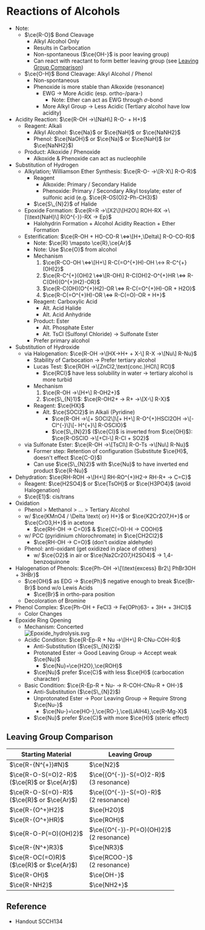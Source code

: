 # Reactions of Alcohols

* Note:
  * $\ce{R-O}$ Bond Cleavage
    * Alkyl Alcohol Only
    * Results in Carbocation
    * Non-spontaneous ($\ce{OH-}$ is poor leaving group)
    * Can react with reactant to form better leaving group (see [Leaving Group Comparison](07C%20-%20Reactions%20of%20Alcohols.md#leaving-group-comparison))
  * $\ce{O-H}$ Bond Cleavage: Alkyl Alcohol / Phenol
    * Non-spontaneous
    * Phenoxide is more stable than Alkoxide (resonance)
      * EWG → More Acidic (esp. ortho-/para-)
        * Note: Ether can act as EWG through $\sigma$-bond
      * More Alkyl Group → Less Acidic (Tertiary alcohol have low acidity)
* Acidity Reaction: $\ce{R-OH ->\[NaH\] R-O- + H+}$
  * Reagent: Alkali
    * Alkyl Alcohol: $\ce{Na}$ or $\ce{NaH}$ or $\ce{NaNH2}$
    * Phenol: $\ce{NaOH}$ or $\ce{Na}$ or $\ce{NaH}$ (or $\ce{NaNH2}$)
  * Product: Alkoxide / Phenoxide
    * Alkoxide & Phenoxide can act as nucleophile
* Substitution of Hydrogen
  * Alkylation; Williamson Ether Synthesis: $\ce{R-O- ->\[R-X\] R-O-R}$
    * Reagent
      * Alkoxide: Primary / Secondary Halide
      * Phenoxide: Primary / Secondary Alkyl tosylate; ester of sulfonic acid (e.g. $\ce{R-OS(O)2-Ph-CH3}$)
    * $\ce{S\_{N}2}$ of Halide
  * Epoxide Formation: $\ce{R=R ->\[X2\]\[H2O\] ROH-RX ->\[\\text{NaH}\] R{O^{-}}-RX -> Ep}$
    * Halohydrin Formation + Alcohol Acidity Reaction + Ether Formation
  * Esterification: $\ce{R-OH + HO-CO-R \<=>\[H+,\Delta\] R-O-CO-R}$
    * Note: $\ce{R} \mapsto \ce{R},\ce{Ar}$
    * Note: Use $\ce{O}$ from alcohol
    * Mechanism
      1. $\ce{R-CO-OH \<=>\[H+\] R-C(=O^{+}H)-OH \<-> R-C^{+}(OH)2}$
      1. $\ce{R-C^{+}(OH)2 \<=>\[R-OH\] R-C(OH)2-O^{+}HR \<=> R-C(OH)(O^{+}H2)-OR}$
      1. $\ce{R-C(OH)(O^{+}H2)-OR \<=> R-C(=O^{+}H)-OR + H2O}$
      1. $\ce{R-C(=O^{+}H)-OR \<=> R-C(=O)-OR + H+}$
    * Reagent: Carboxylic Acid
      * Alt. Acid Halide
      * Alt. Acid Anhydride
    * Product: Ester
      * Alt. Phosphate Ester
      * Alt. TsCl (Sulfonyl Chloride) → Sulfonate Ester
    * Prefer primary alcohol
* Substitution of Hydroxide
  * via Halogenation: $\ce{R-OH ->\[HX->H+ + X-\] R-X ->\[Nu\] R-Nu}$
    * Stability of Carbocation → Prefer tertiary alcohol
    * Lucas Test: $\ce{ROH ->\[ZnCl2,\text{conc.}HCl\] RCl}$
      * $\ce{RCl}$ have less solubility in water → tertiary alcohol is more turbid
    * Mechanism
      1. $\ce{R-OH ->\[H+\] R-OH2+}$
      1. $\ce{S\_{N}1}$: $\ce{R-OH2+ -> R+ ->\[X-\] R-X}$
    * Reagent: $\ce{HX}$
      * Alt. $\ce{SOCl2}$ in Alkali (Pyridine)
        * $\ce{R-OH ->\[+ SOCl2\]\[+ H+\] R-O^{+}HSCl2OH ->\[- Cl^{-}\]\[- H^{+}\] R-OSClO}$
        * $\ce{S\_{N}2}$ ($\ce{Cl}$ is inverted from $\ce{OH}$): $\ce{R-OSClO ->\[+Cl-\] R-Cl + SO2}$
  * via Sulfonate Ester: $\ce{R-OH ->\[TsCl\] R-O-Ts ->\[Nu\] R-Nu}$
    * Former step: Retention of configuration (Substitute $\ce{H}$, doesn't effect $\ce{C-O}$)
    * Can use $\ce{S\_{N}2}$ with $\ce{Nu}$ to have inverted end product $\ce{R-Nu}$
* Dehydration: $\ce{RH-ROH ->\[H+\] RH-RO^{+}H2-> RH-R+ -> C=C}$
  * Reagent: $\ce{H2SO4}$ or $\ce{TsOH}$ or $\ce{H3PO4}$ (avoid Halogenation)
  * $\ce{E1}$: cis/trans
* Oxidation
  * Phenol > Methanol > … > Tertiary Alcohol
  * w/ $\ce{KMnO4 / \Delta \text{ or} H+}$ or $\ce{K2Cr2O7,H+}$ or $\ce{CrO3,H+}$ in acetone
    * $\ce{RH-OH -> C=O}$ & $\ce{C(=O)-H -> COOH}$
  * w/ PCC (pyridinium chlorochromate) in $\ce{CH2Cl2}$
    * $\ce{RH-OH -> C=O}$ (don't oxidize aldehyde)
  * Phenol: anti-oxidant (get oxidized in place of others)
    * w/ $\ce{O2}$ in air or $\ce{Na2Cr2O7,H2SO4}$ → 1,4-benzoquinone
* Halogenation of Phenols: $\ce{Ph-OH ->\[\\text{excess} Br2\] PhBr3OH + 3HBr}$
  * $\ce{OH}$ as EDG → $\ce{Ph}$ negative enough to break $\ce{Br-Br}$ bond w/o Lewis Acids
    * $\ce{Br}$ in ortho-para position
  * Decoloration of Bromine
* Phenol Complex: $\ce{Ph-OH + FeCl3 -> Fe(OPh)63- + 3H+ + 3HCl}$
  * Color Changes
* Epoxide Ring Opening
  * Mechanism: Concerted  
    ![Epoxide\_hydrolysis.svg](https://upload.wikimedia.org/wikipedia/commons/1/12/Epoxide_hydrolysis.svg)
  * Acidic Condition: $\ce{R-Ep-R + Nu ->\[H+\] R-CNu-COH-R}$
    * Anti-Substitution ($\ce{S\_{N}2}$)
    * Protonated Ester → Good Leaving Group → Accept weak $\ce{Nu}$
      * $\ce{Nu}=\ce{H2O},\ce{ROH}$
    * $\ce{Nu}$ prefer $\ce{C}$ with less $\ce{H}$ (carbocation character)
  * Basic Condition: $\ce{R-Ep-R + Nu- -> R-COH-CNu-R + OH-}$
    * Anti-Substitution ($\ce{S\_{N}2}$)
    * Unprotonated Ester → Poor Leaving Group → Require Strong $\ce{Nu-}$
      * $\ce{Nu-}=\ce{HO-},\ce{RO-},\ce{LiAlH4},\ce{R-Mg-X}$
    * $\ce{Nu}$ prefer $\ce{C}$ with more $\ce{H}$ (steric effect)

## Leaving Group Comparison

|Starting Material|Leaving Group|
|-----------------|-------------|
|$\ce{R-{N^{+}}#N}$|$\ce{N2}$|
|$\ce{R-O-S(=O)2-R}$<br>($\ce{R}$ or $\ce{Ar}$)|$\ce{{O^{-}}-S(=O)2-R}$<br>(3 resonance)|
|$\ce{R-O-S(=O)-R}$<br>($\ce{R}$ or $\ce{Ar}$)|$\ce{{O^{-}}-S(=O)-R}$<br>(2 resonance)|
|$\ce{R-{O^+}H2}$|$\ce{H2O}$|
|$\ce{R-{O^+}HR}$|$\ce{ROH}$|
|$\ce{R-O-P(=O)(OH)2}$|$\ce{{O^{-}}-P(=O)(OH)2}$<br>(2 resonance)|
|$\ce{R-{N^+}R3}$|$\ce{NR3}$|
|$\ce{R-OC(=O)R}$<br>($\ce{R}$ or $\ce{Ar}$)|$\ce{RCOO-}$<br>(2 resonance)|
|$\ce{R-OH}$|$\ce{OH-}$|
|$\ce{R-NH2}$|$\ce{NH2+}$|

## Reference

* Handout SCCH134
